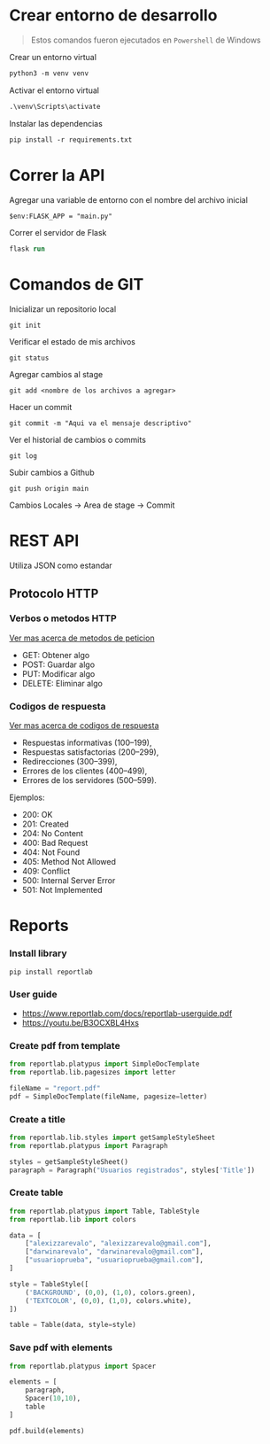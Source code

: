 # Crear entorno de desarrollo

> Estos comandos fueron ejecutados en `Powershell` de Windows
 
Crear un entorno virtual

```ps
python3 -m venv venv
```

Activar el entorno virtual

```ps
.\venv\Scripts\activate
```

Instalar las dependencias

```ps
pip install -r requirements.txt
```

# Correr la API

Agregar una variable de entorno con el nombre del archivo inicial

```ps
$env:FLASK_APP = "main.py"
```

Correr el servidor de Flask

```ps
flask run
```

# Comandos de GIT

Inicializar un repositorio local
    
    git init

Verificar el estado de mis archivos

    git status

Agregar cambios al stage

    git add <nombre de los archivos a agregar>

Hacer un commit

    git commit -m "Aqui va el mensaje descriptivo"

Ver el historial de cambios o commits

    git log

Subir cambios a Github

    git push origin main

Cambios Locales   ->  Area de stage  -> Commit

# REST API
 
Utiliza JSON como estandar

## Protocolo HTTP

### Verbos o metodos HTTP

[Ver mas acerca de metodos de peticion](https://developer.mozilla.org/es/docs/Web/HTTP/Methods)

- GET: Obtener algo
- POST: Guardar algo
- PUT: Modificar algo
- DELETE: Eliminar algo

### Codigos de respuesta

[Ver mas acerca de codigos de respuesta](https://developer.mozilla.org/es/docs/Web/HTTP/Status)
- Respuestas informativas (100–199),
- Respuestas satisfactorias (200–299),
- Redirecciones (300–399),
- Errores de los clientes (400–499),
- Errores de los servidores (500–599).

Ejemplos:

- 200: OK
- 201: Created
- 204: No Content
- 400: Bad Request
- 404: Not Found
- 405: Method Not Allowed
- 409: Conflict
- 500: Internal Server Error
- 501: Not Implemented

# Reports

### Install library

```
pip install reportlab
```

### User guide

- https://www.reportlab.com/docs/reportlab-userguide.pdf
- https://youtu.be/B3OCXBL4Hxs

### Create pdf from template

```python
from reportlab.platypus import SimpleDocTemplate
from reportlab.lib.pagesizes import letter

fileName = "report.pdf"
pdf = SimpleDocTemplate(fileName, pagesize=letter)
```

### Create a title

```python
from reportlab.lib.styles import getSampleStyleSheet
from reportlab.platypus import Paragraph

styles = getSampleStyleSheet()
paragraph = Paragraph("Usuarios registrados", styles['Title'])
```

### Create table

```python
from reportlab.platypus import Table, TableStyle
from reportlab.lib import colors

data = [
    ["alexizzarevalo", "alexizzarevalo@gmail.com"],
    ["darwinarevalo", "darwinarevalo@gmail.com"],
    ["usuarioprueba", "usuarioprueba@gmail.com"],
]

style = TableStyle([
    ('BACKGROUND', (0,0), (1,0), colors.green),
    ('TEXTCOLOR', (0,0), (1,0), colors.white),
])

table = Table(data, style=style)
```

### Save pdf with elements

```python
from reportlab.platypus import Spacer

elements = [
    paragraph,
    Spacer(10,10),
    table
]

pdf.build(elements)
```